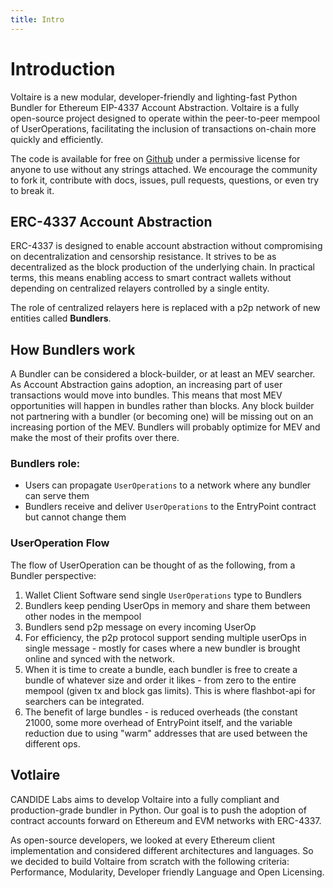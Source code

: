 ```yaml
---
title: Intro
---
```


# Introduction
Voltaire is a new modular, developer-friendly and lighting-fast Python Bundler for Ethereum EIP-4337 Account Abstraction. Voltaire is a fully open-source project designed to operate within the peer-to-peer mempool of UserOperations, facilitating the inclusion of transactions on-chain more quickly and efficiently.

The code is available for free on [Github](https://candidelabs.com/voltaire) under a permissive license for anyone to use without any strings attached. We encourage the community to fork it, contribute with docs, issues, pull requests, questions, or even try to break it.

## ERC-4337 Account Abstraction

ERC-4337 is designed to enable account abstraction without compromising on decentralization and censorship resistance. It strives to be as decentralized as the block production of the underlying chain. In practical terms, this means enabling access to smart contract wallets without depending on centralized relayers controlled by a single entity. 

The role of centralized relayers here is replaced with a p2p network of new entities called **Bundlers**.

## How Bundlers work

A Bundler can be considered a block-builder, or at least an MEV searcher. As Account Abstraction gains adoption, an increasing part of user transactions would move into bundles. This means that most MEV opportunities will happen in bundles rather than blocks. Any block builder not partnering with a bundler (or becoming one) will be missing out on an increasing portion of the MEV. Bundlers will probably optimize for MEV and make the most of their profits over there.

### Bundlers role: 

- Users can propagate `UserOperations` to a network where any bundler can serve them
- Bundlers receive and deliver `UserOperations` to the EntryPoint contract but cannot change them

### UserOperation Flow

The flow of UserOperation can be thought of as the following, from a Bundler perspective:

1. Wallet Client Software send single `UserOperations` type to Bundlers
2. Bundlers keep pending UserOps in memory and share them between other nodes in the mempool
3. Bundlers send p2p message on every incoming UserOp
4. For efficiency, the p2p protocol support sending multiple userOps in single message - mostly for cases where a new bundler is brought online and synced with the network.
5. When it is time to create a bundle, each bundler is free to create a bundle of whatever size and order it likes - from zero to the entire mempool (given tx and block gas limits). This is where flashbot-api for searchers can be integrated.
6. The benefit of large bundles - is reduced overheads (the constant 21000, some more overhead of EntryPoint itself, and the variable reduction due to using "warm" addresses that are used between the different ops.

## Votlaire 

CANDIDE Labs aims to develop Voltaire into a fully compliant and production-grade bundler in Python. Our goal is to push the adoption of contract accounts forward on Ethereum and EVM networks with ERC-4337. 

As open-source developers, we looked at every Ethereum client implementation and considered different architectures and languages. So we decided to build Voltaire from scratch with the following criteria: Performance, Modularity, Developer friendly Language and Open Licensing.
